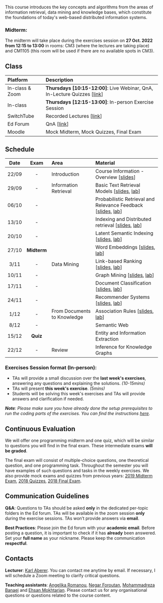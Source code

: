  
This course introduces the key concepts and algorithms from the areas of information retrieval, data mining and knowledge bases, which constitute the foundations of today's web-based distributed information systems. 

<!-- ## Exam (11/01/2021 from 08:15 to 11:15 at [AAC231](https://plan.epfl.ch/?room==AAC%202%2031), [SG1](https://plan.epfl.ch/?room==SG%201138)) -->

### Midterm: 
The midterm will take place during the exercises session on **27 Oct. 2022 from 12:15 to 13:00** in rooms: CM3 (where the lectures are taking place) and CM1105 (this room will be used if there are no available spots in CM3).

<!-- The exam will be performed online on your laptop, with Internet access. **No communication using messaging, social media, email, or similar tools is allowed**. You can use your notes or any materials from the lecture during the exam. -->

<!-- It is **strongly recommended** to do the exercises, as the final exam will be similar to those.

**Absence**: You have to submit a doctor’s attest if you miss the final exam due to sickness. No other reasons for not taking the final exam will be accepted. 

**Irregular behaviour**: In case of irregular behaviour during the final exam EPFL’s standard policies apply. -->



## Class

| Platform | Description  |
|:---------|:-----------|
In-class & Zoom | **Thursdays [10:15-12:00]**: Live Webinar, QnA, In-Lecture Quizzes [[link](https://epfl.zoom.us/j/66237387610)] |
In-class |  **Thursdays [12:15-13:00]**: In-person Exercise Session |
SwitchTube | Recorded Lectures [[link](https://tube.switch.ch/channels/PH1KLlGUsX)] |
Ed Forum | QnA [[link](https://edstem.org/eu/courses/90/discussion/)] | 
Moodle | Mock Midterm, Mock Quizzes, Final Exam | [[link](http://moodle.epfl.ch/course/view.php?id=4051)]



## Schedule

| Date      | Exam        | Area                        | Material                                                           |
|:---------:|:-----------:|:----------------------------|:-------------------------------------------------------------------|
| 22/09     | -           | Introduction                | Course Information - Overview [[slides][1p]] |
| 29/09     | -           | Information Retrieval       | Basic Text Retrieval Models [[slides][2p], [lab][2l]] |
| 06/10     | -           |                             | Probabilistic Retrieval and Relevance Feedback [[slides][3p], [lab][3l]] |
| 13/10     | -           |                             | Indexing and Distributed retrieval  [[slides][4p], [lab][4l]]  |
| 20/10     | -           |                             | Latent Semantic Indexing  [[slides][5p], [lab][5l]] |
| 27/10     | **Midterm** |                             | Word Embeddings  [[slides][6p], [lab][6l]] |
| 3/11      | -           | Data Mining                 | Link-based Ranking  [[slides][7p], [lab][7l]] |
| 10/11     | -           |                             | Graph Mining  [[slides][8p], [lab][8l]]    |
| 17/11     | -           |                             | Document Classification [[slides][9p], [lab][9l]]                           |
| 24/11     | -           |                             | Recommender Systems [[slides][10p], [lab][10l]]              |
| 1/12      | -           | From Documents to Knowledge | Association Rules [[slides][11p], [lab][11l]]                 |
| 8/12      | -           |                             | Semantic Web <!-- [[slides][12p], [lab][12l]]  -->  |
| 15/12     | **Quiz**    |                             | Entity and Information Extraction <!-- [[slides][13p], [lab][13l]]  -->     |
| 22/12     | -           | Review                      | Inference for Knowledge Graphs      |


### Exercises Session format (In-person):
- TAs will provide a small discussion over the **last week's exercises**, answering any questions and explaining the solutions. _(10-15mins)_
- TAs will present **this week's exercise**. _(5mins)_ 
- Students will be solving this week's exercises and TAs will provide answers and clarification if needed.

_**Note**: Please make sure you have already done the setup prerequisites to run the coding parts of the exercises. You can find the instructions [here](https://github.com/LSIR/DIS/tree/master/Exercises/setup)._

## Continuous Evaluation

We will offer one programming midterm and one quiz, which will be similar to questions you will find in the final exam. These intermediate exams **will be graded**.

The final exam will consist of multiple-choice questions, one theoretical question, and one programming task. Throughout the semester you will have examples of such questions and tasks in the weekly exercises. We also provide mock exams and quizzes from previous years: [2019 Midterm Exam](https://github.com/LSIR/DIS/blob/master/Extras/2019-Midterm), [2018 Quizzes](https://github.com/LSIR/DIS/blob/master/Extras/2018-Quizzes), [2018 Final Exam](https://github.com/LSIR/DIS/blob/master/Extras/2018-Final).


## Communication Guidelines

**Q&A**: Questions to TAs should be asked **only** in the dedicated per-topic folders in the Ed forum. TAs will be available in the zoom session **only** during the exercise sessions. <!-- You can also send private messages, but this should be done only for questions that aren’t of general interest; otherwise, you **must** use public channels. --> <!-- Important **announcements** will be pinned on the **general** channel. --> TAs won’t provide answers via **email**.

**Best Practices**: Please join the Ed forum with your **academic email**. Before posting a question, it is important to check if it has **already** been answered<!--  in any of the group channels -->. <!-- Avoid using **@everyone** and **@here**; this will trigger a notification being sent to all the students and TAs. --> Set your **full name** as your nickname. Please keep the communication **respectful**.


## Contacts

**Lecturer**: [Karl Aberer](http://lsir.epfl.ch/aberer).
You can contact me anytime by email. If necessary, I will schedule a Zoom meeting to clarify critical questions.

**Teaching assistants**: [Angelika Romanou](https://people.epfl.ch/angelika.romanou), [Negar Foroutan](https://people.epfl.ch/negar.foroutan?lang=en), [Mohammadreza Banaei](https://people.epfl.ch/mohammadreza.banaei?lang=en) and [Ehsan Mokhtarian](https://people.epfl.ch/ehsan.mokhtarian).
Please contact us for any organisational questions or questions related to the course content.
<!-- 
## Disclaimer

Given the unusual situation this semester we might see the need to modify the organisation of the course throughout the semester to adapt to the needs. Please follow carefully the announcements that are provided on Moodle/Ed. -->


[1p]:https://github.com/LSIR/DIS/blob/master/Lectures/week%201
[2p]:https://github.com/LSIR/DIS/blob/master/Lectures/week%202
[3p]:https://github.com/LSIR/DIS/blob/master/Lectures/week%203
[4p]:https://github.com/LSIR/DIS/blob/master/Lectures/week%204
[5p]:https://github.com/LSIR/DIS/blob/master/Lectures/week%205
[6p]:https://github.com/LSIR/DIS/blob/master/Lectures/week%206
[7p]:https://github.com/LSIR/DIS/blob/master/Lectures/week%207
[8p]:https://github.com/LSIR/DIS/blob/master/Lectures/week%208
[9p]:https://github.com/LSIR/DIS/blob/master/Lectures/week%209
[10p]:https://github.com/LSIR/DIS/blob/master/Lectures/week%2010
[11p]:https://github.com/LSIR/DIS/blob/master/Lectures/week%2011
<!--[12p]:https://github.com/LSIR/DIS/blob/master/Lectures/week%2012
[13p]:https://github.com/LSIR/DIS/blob/master/Lectures/week%2013 -->

<!-- [1l]:https://github.com/LSIR/DIS/blob/master/Exercises/week%201 -->
[2l]:https://github.com/LSIR/DIS/blob/master/Exercises/week%202
[3l]:https://github.com/LSIR/DIS/blob/master/Exercises/week%203
[4l]:https://github.com/LSIR/DIS/blob/master/Exercises/week%204
[5l]:https://github.com/LSIR/DIS/blob/master/Exercises/week%205
[6l]:https://github.com/LSIR/DIS/blob/master/Exercises/week%206
[7l]:https://github.com/LSIR/DIS/blob/master/Exercises/week%207
[8l]:https://github.com/LSIR/DIS/blob/master/Exercises/week%208
[9l]:https://github.com/LSIR/DIS/blob/master/Exercises/week%209
[10l]:https://github.com/LSIR/DIS/blob/master/Exercises/week%2010
[11l]:https://github.com/LSIR/DIS/blob/master/Exercises/week%2011
<!--[12l]:https://github.com/LSIR/DIS/blob/master/Exercises/week%2012
[13l]:https://github.com/LSIR/DIS/blob/master/Exercises/week%2013 -->
